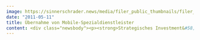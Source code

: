 ```yaml
---
image: https://sinnerschrader.news/media/filer_public_thumbnails/filer_public/56/fe/56feecdb-01c4-456b-934f-57b2abca586c/varfoldersdjk8pxf42x64d8fxslz8jcc8fc0000gnttmp60bgdl__480x288_q85_crop_subsampling-2_upscale.png
date: "2011-05-11"
title: Übernahme von Mobile-Spezialdienstleister
content: <div class="newsbody"><p><strong>Strategisches Investment&#58; SinnerSchrader übernimmt Mobile-Spezialisten –<br/>Laurent Burdin soll neuen Bereich als “SinnerSchrader Mobile” ausbauen</strong></p><p>SinnerSchrader baut seine Mobile-Kompetenzen erheblich aus. Dazu übernimmt die Digitalagentur-Gruppe den Spezialdienstleister TIC-mobile in Berlin, der für Kunden im B2C- und B2B-Umfeld mobile Anwendungen (Apps) entwickelt.</p><p>An der Spitze von “SinnerSchrader Mobile” stehen künftig TIC-mobile-Gründer Henri Kühnert und Laurent Burdin, bislang Geschäftsführer Beratung bei SinnerSchrader. Das Duo soll die Mobile-Tochter noch im laufenden Jahr zu einer Agentur mit über 30 Mitarbeitern ausbauen.<br/>Laurent Burdin leitete als Geschäftsführer seit 2007 die Beratung von SinnerSchrader und hatte erheblichen Anteil am Wachstumskurs der vergangenen Jahre. Zuvor war Burdin zehn Jahre Geschäftsführer der Werbeagentur Springer &amp; Jacoby. “Mobile hat ein unglaubliches Potenzial. Geschäftsmodelle und digitales Marketing werden sich in den nächsten Jahren drastisch ändern. Wir setzen auf aggressives Wachstum”, so Laurent Burdin.</p><p><img alt="" height="402" src="http&#58;//www.sinnerschrader.de/wp-content/uploads/2011/05/vlnr-Kuehnert-Burdin-605x402.jpg" width="605"/><br/><em>Henri Kühnert und Laurent Burdin</em></p><p>TIC-mobile entwickelt seit 2006 mit aktuell 17 Software-Spezialisten Apps für alle gängigen mobilen Plattformen, wie iOS, Android und Windows Phone 7. Henri Kühnert&#58; “Wir haben in den letzten Jahren viel Know-how erarbeitet&#58; von MobileTV über Location Based Services bis hin zu E-Publishing. Der Markt tritt jetzt in eine neue Phase ein, wo Kunden ganzheitliche Mobile-Strategien und Plattformlösungen aus einer Hand erwarten.“</p><p>SinnerSchrader stärkt mit dem Kauf und Ausbau des Geschäftsfeldes ein wichtiges Standbein seines Leistungsportfolios. 2013 werden erstmals mehr Menschen mit mobilen Endgeräten surfen als mit dem stationären PC oder Notebooks.</p><p>Matthias Schrader, CEO SinnerSchrader&#58; “Mobile meint eben nicht nur Smartphones, sondern auch Tablets, Connected TV und In-Car-Technologien. Das ist für uns ganz klar ein strategisches Thema und hat für die nächsten Jahre oberste Priorität.”</p><p><a class="news-backlink" href="/de/"><svg class="svg-ico svg-ico--arrow-left"><use xlink&#58;href="#arrow-down"></use></svg>Zurück zur Presse Übersicht</a></p></div>
---
```

